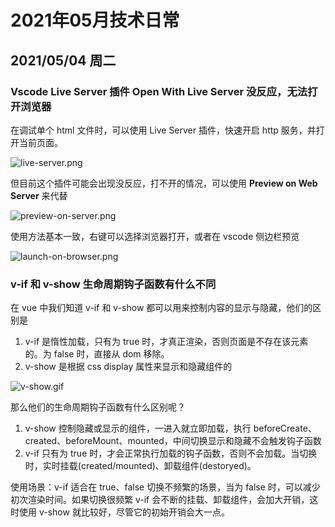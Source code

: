 # 2021年05月技术日常
## 2021/05/04 周二
### Vscode Live Server 插件 Open With Live Server 没反应，无法打开浏览器
在调试单个 html 文件时，可以使用 Live Server 插件，快速开启 http 服务，并打开当前页面。

![live-server.png](/images/daily/live-server.png)

但目前这个插件可能会出现没反应，打不开的情况，可以使用 **Preview on Web Server** 来代替

![preview-on-server.png](/images/daily/preview-on-server.png)

使用方法基本一致，右键可以选择浏览器打开，或者在 vscode 侧边栏预览

![launch-on-browser.png](/images/daily/launch-on-browser.png)


### v-if 和 v-show 生命周期钩子函数有什么不同
在 vue 中我们知道 v-if 和 v-show 都可以用来控制内容的显示与隐藏，他们的区别是
1. v-if 是惰性加载，只有为 true 时，才真正渲染，否则页面是不存在该元素的。为 false 时，直接从 dom 移除。
2. v-show 是根据 css display 属性来显示和隐藏组件的

![v-show.gif](/images/daily/v-show.gif)

那么他们的生命周期钩子函数有什么区别呢？

1. v-show 控制隐藏或显示的组件，一进入就立即加载，执行 beforeCreate、created、beforeMount、mounted，中间切换显示和隐藏不会触发钩子函数
2. v-if 只有为 true 时，才会正常执行加载的钩子函数，否则不会加载。当切换时，实时挂载(created/mounted)、卸载组件(destoryed)。

使用场景：v-if 适合在 true、false 切换不频繁的场景，当为 false 时，可以减少初次渲染时间。如果切换很频繁 v-if 会不断的挂载、卸载组件，会加大开销，这时使用 v-show 就比较好，尽管它的初始开销会大一点。

